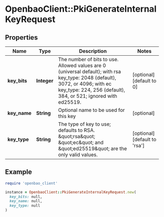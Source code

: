 # OpenbaoClient::PkiGenerateInternalKeyRequest

## Properties

| Name | Type | Description | Notes |
| ---- | ---- | ----------- | ----- |
| **key_bits** | **Integer** | The number of bits to use. Allowed values are 0 (universal default); with rsa key_type: 2048 (default), 3072, or 4096; with ec key_type: 224, 256 (default), 384, or 521; ignored with ed25519. | [optional][default to 0] |
| **key_name** | **String** | Optional name to be used for this key | [optional] |
| **key_type** | **String** | The type of key to use; defaults to RSA. \&quot;rsa\&quot; \&quot;ec\&quot; and \&quot;ed25519\&quot; are the only valid values. | [optional][default to &#39;rsa&#39;] |

## Example

```ruby
require 'openbao_client'

instance = OpenbaoClient::PkiGenerateInternalKeyRequest.new(
  key_bits: null,
  key_name: null,
  key_type: null
)
```

